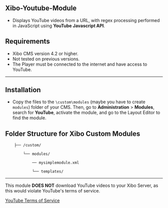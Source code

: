 ## Xibo-Youtube-Module
- Displays YouTube videos from a URL, with regex processing performed in JavaScript using **YouTube Javascript API**.

## Requirements
- Xibo CMS version 4.2 or higher.
- Not tested on previous versions.
- The Player must be connected to the internet and have access to YouTube.

---
## Installation
- Copy the files to the `\custom\modules` (maybe you have to create `modules`) folder of your CMS. Then, go to **Administration** > **Modules**, search for **YouTube**, activate the module, and go to the Layout Editor to find the module.

## Folder Structure for Xibo Custom Modules

        ├── /custom/

            └── modules/

                ── mysimplemodule.xml

                └── templates/

            

---
This module **DOES NOT** download YouTube videos to your Xibo Server, as this would violate YouTube's terms of service.  

[YouTube Terms of Service](https://www.youtube.com/static?gl=GB&template=terms)
